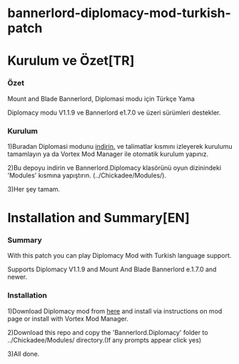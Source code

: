 # bannerlord-diplomacy-mod-turkish-patch


# Kurulum ve Özet[TR]
### Özet
Mount and Blade Bannerlord, Diplomasi modu için Türkçe Yama

Diplomacy modu V1.1.9 ve Bannerlord e1.7.0 ve üzeri sürümleri destekler.
### Kurulum
1)Buradan Diplomasi modunu [indirin.](https://www.nexusmods.com/mountandblade2bannerlord/mods/832) ve talimatlar kısmını izleyerek kurulumu tamamlayın ya da Vortex Mod Manager ile otomatik kurulum yapınız.

2)Bu depoyu indirin ve Bannerlord.Diplomacy klasörünü oyun dizinindeki 'Modules' kısmına yapıştırın. (../Chickadee/Modules/).

3)Her şey tamam.

# Installation and Summary[EN]
### Summary

With this patch you can play Diplomacy Mod with Turkish language support. 

Supports Diplomacy V1.1.9 and Mount And Blade Bannerlord e.1.7.0 and newer.

### Installation
1)Download Diplomacy mod from [here](https://www.nexusmods.com/mountandblade2bannerlord/mods/832) and install via instructions on mod page or install with Vortex Mod Manager.

2)Download this repo and copy the 'Bannerlord.Diplomacy' folder to  ../Chickadee/Modules/ directory.(If any prompts appear click yes)

3)All done.
